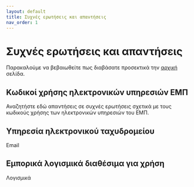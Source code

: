 ```yaml
---
layout: default
title: Συχνές ερωτήσεις και απαντήσεις
nav_order: 1
---
```


# Συχνές ερωτήσεις και απαντήσεις

Παρακαλούμε να βεβαιωθείτε πως διαβάσατε προσεκτικά την [αρχική](/) σελίδα.

## Κωδικοί χρήσης ηλεκτρονικών υπηρεσιών ΕΜΠ

Αναζητήστε εδώ απαντήσεις σε συχνές ερωτήσεις σχετικά με τους κωδικούς χρήσης των ηλεκτρονικών υπηρεσιών του ΕΜΠ.

## Υπηρεσία ηλεκτρονικού ταχυδρομείου

Email

## Εμπορικά λογισμικά διαθέσιμα για χρήση

Λογισμικά
